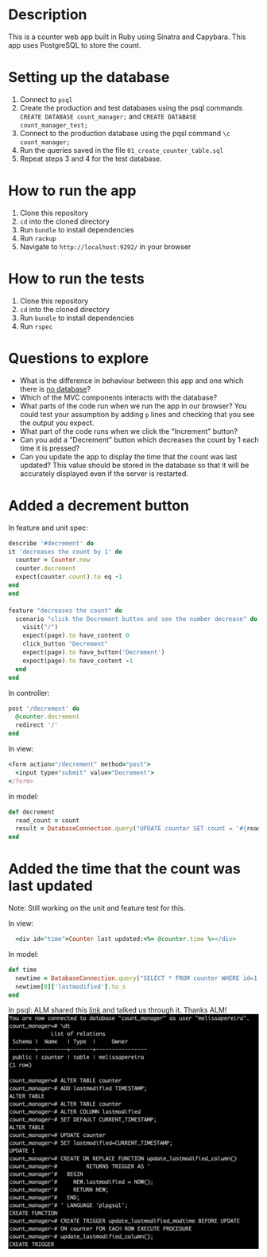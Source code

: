 # Description
This is a counter web app built in Ruby using Sinatra and Capybara. This app uses PostgreSQL to store the count.

# Setting up the database
1. Connect to `psql`
2. Create the production and test databases using the psql commands `CREATE DATABASE count_manager;` and `CREATE DATABASE count_manager_test;`
3. Connect to the production database using the pqsl command `\c count_manager;`
4. Run the queries saved in the file `01_create_counter_table.sql`
5. Repeat steps 3 and 4 for the test database.

# How to run the app
1. Clone this repository
2. `cd` into the cloned directory
3. Run `bundle` to install dependencies
4. Run `rackup`
5. Navigate to `http://localhost:9292/` in your browser

# How to run the tests
1. Clone this repository
2. `cd` into the cloned directory
3. Run `bundle` to install dependencies
4. Run `rspec`

# Questions to explore
* What is the difference in behaviour between this app and one which there is [no database](https://github.com/tatsiana-makers/count-sinatra)?
* Which of the MVC components interacts with the database?
* What parts of the code run when we run the app in our browser? You could test your assumption by adding `p` lines and checking that you see the output you expect.
* What part of the code runs when we click the "Increment" button?
* Can you add a "Decrement" button which decreases the count by 1 each time it is pressed?
* Can you update the app to display the time that the count was last updated? This value should be stored in the database so that it will be accurately displayed even if the server is restarted.

# Added a decrement button

In feature and unit spec:
```ruby
describe '#decrement' do
it 'decreases the count by 1' do
  counter = Counter.new
  counter.decrement
  expect(counter.count).to eq -1
end
end

feature "decreases the count" do
  scenario "click the Decrement button and see the number decrease" do
    visit("/")
    expect(page).to have_content 0
    click_button "Decrement"
    expect(page).to have_button('Decrement')
    expect(page).to have_content -1
  end
end

```

In controller:
```ruby
post '/decrement' do
  @counter.decrement
  redirect '/'
end
```
In view:
```ruby
<form action="/decrement" method="post">
  <input type="submit" value="Decrement">
</form>
```
In model:
```ruby
def decrement
  read_count = count
  result = DatabaseConnection.query("UPDATE counter SET count = '#{read_count - 1}' WHERE id=1;")
end
```

# Added the time that the count was last updated
Note: Still working on the unit and feature test for this.

In view:
```ruby
  <div id="time">Counter last updated:<%= @counter.time %></div>
```
In model:
```ruby
def time
  newtime = DatabaseConnection.query("SELECT * FROM counter WHERE id=1;")
  newtime[0]['lastmodified'].to_s
end
```
In psql:
ALM shared this [link](http://pointbeing.net/weblog/2008/03/mysql-versus-postgresql-adding-a-last-modified-column-to-a-table.html) and talked us through it. Thanks ALM!
![](psql.png)
